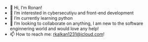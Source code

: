 - 👋 Hi, I’m Ronan!
- 👀 I’m interested in cybersecutiyu and front-end development
- 🌱 I’m currently learning python
- 💞️ I’m looking to collaborate on anything, I am new to the software enginnering world and would love any help!
- 📫 How to reach me: rkalkan1231@icloud.com!

<!---
rkalkan-a/rkalkan-a is a ✨ special ✨ repository because its `README.md` (this file) appears on your GitHub profile.
You can click the Preview link to take a look at your changes.
--->
